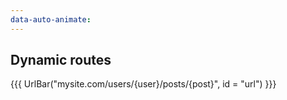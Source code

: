 ```yaml
---
data-auto-animate:
---
```


## <span data-id="title">Dynamic routes</span>

{{{ UrlBar("mysite.com/users/{user}/posts/{post}", id = "url") }}}
